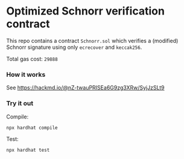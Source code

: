 # Optimized Schnorr verification contract

This repo contains a contract `Schnorr.sol` which verifies a (modified) Schnorr signature using only `ecrecover` and `keccak256`. 

Total gas cost: `29888`

### How it works

See https://hackmd.io/@nZ-twauPRISEa6G9zg3XRw/SyjJzSLt9

### Try it out

Compile:
```
npx hardhat compile
```

Test:
```
npx hardhat test
```